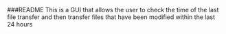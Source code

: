 ###README
This is a GUI that allows the user to check the time of the last file transfer and then transfer files that have been modified within the last 24 hours
